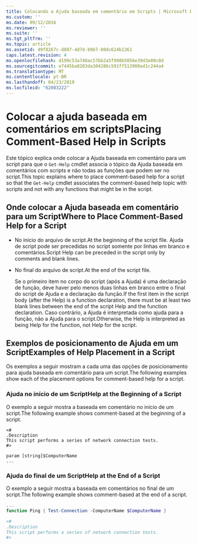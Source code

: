 ```yaml
---
title: Colocando a Ajuda baseada em comentário em Scripts | Microsoft Docs
ms.custom: ''
ms.date: 09/12/2016
ms.reviewer: ''
ms.suite: ''
ms.tgt_pltfrm: ''
ms.topic: article
ms.assetid: 49f8267c-d887-4d7d-b9b7-80dc624b1261
caps.latest.revision: 4
ms.openlocfilehash: d199c53a748ac57bb2a5f998b5056e39d3e80c0d
ms.sourcegitcommit: e7445ba8203da304286c591ff513900ad1c244a4
ms.translationtype: MT
ms.contentlocale: pt-BR
ms.lasthandoff: 04/23/2019
ms.locfileid: "62083222"
---
```

# <a name="placing-comment-based-help-in-scripts"></a><span data-ttu-id="7660a-102">Colocar a ajuda baseada em comentários em scripts</span><span class="sxs-lookup"><span data-stu-id="7660a-102">Placing Comment-Based Help in Scripts</span></span>

<span data-ttu-id="7660a-103">Este tópico explica onde colocar a Ajuda baseada em comentário para um script para que o `Get-Help` cmdlet associa o tópico da Ajuda baseada em comentários com scripts e não todas as funções que podem ser no script.</span><span class="sxs-lookup"><span data-stu-id="7660a-103">This topic explains where to place comment-based help for a script so that the `Get-Help` cmdlet associates the comment-based help topic with scripts and not with any functions that might be in the script.</span></span>

## <a name="where-to-place-comment-based-help-for-a-script"></a><span data-ttu-id="7660a-104">Onde colocar a Ajuda baseada em comentário para um Script</span><span class="sxs-lookup"><span data-stu-id="7660a-104">Where to Place Comment-Based Help for a Script</span></span>

- <span data-ttu-id="7660a-105">No início do arquivo de script.</span><span class="sxs-lookup"><span data-stu-id="7660a-105">At the beginning of the script file.</span></span> <span data-ttu-id="7660a-106">Ajuda de script pode ser precedidas no script somente por linhas em branco e comentários.</span><span class="sxs-lookup"><span data-stu-id="7660a-106">Script Help can be preceded in the script only by comments and blank lines.</span></span>

- <span data-ttu-id="7660a-107">No final do arquivo de script.</span><span class="sxs-lookup"><span data-stu-id="7660a-107">At the end of the script file.</span></span>

  <span data-ttu-id="7660a-108">Se o primeiro item no corpo do script (após a Ajuda) é uma declaração de função, deve haver pelo menos duas linhas em branco entre o final do script de Ajuda e a declaração da função.</span><span class="sxs-lookup"><span data-stu-id="7660a-108">If the first item in the script body (after the Help) is a function declaration, there must be at least two blank lines between the end of the script Help and the function declaration.</span></span> <span data-ttu-id="7660a-109">Caso contrário, a Ajuda é interpretada como ajuda para a função, não a Ajuda para o script.</span><span class="sxs-lookup"><span data-stu-id="7660a-109">Otherwise, the Help is interpreted as being Help for the function, not Help for the script.</span></span>

## <a name="examples-of-help-placement-in-a-script"></a><span data-ttu-id="7660a-110">Exemplos de posicionamento de Ajuda em um Script</span><span class="sxs-lookup"><span data-stu-id="7660a-110">Examples of Help Placement in a Script</span></span>

 <span data-ttu-id="7660a-111">Os exemplos a seguir mostram a cada uma das opções de posicionamento para ajuda baseada em comentário para um script.</span><span class="sxs-lookup"><span data-stu-id="7660a-111">The following examples show each of the placement options for comment-based help for a script.</span></span>

### <a name="help-at-the-beginning-of-a-script"></a><span data-ttu-id="7660a-112">Ajuda no início de um Script</span><span class="sxs-lookup"><span data-stu-id="7660a-112">Help at the Beginning of a Script</span></span>

 <span data-ttu-id="7660a-113">O exemplo a seguir mostra a baseada em comentário no início de um script.</span><span class="sxs-lookup"><span data-stu-id="7660a-113">The following example shows comment-based at the beginning of a script.</span></span>

```
<#
.Description
This script performs a series of network connection tests.
#>

param [string]$ComputerName
...
```

### <a name="help-at-the-end-of-a-script"></a><span data-ttu-id="7660a-114">Ajuda do final de um Script</span><span class="sxs-lookup"><span data-stu-id="7660a-114">Help at the End of a Script</span></span>

 <span data-ttu-id="7660a-115">O exemplo a seguir mostra a baseada em comentários no final de um script.</span><span class="sxs-lookup"><span data-stu-id="7660a-115">The following example shows comment-based at the end of a script.</span></span>

```powershell
...
function Ping { Test-Connection -ComputerName $ComputerName }

<#
.Description
This script performs a series of network connection tests.
#>

```
